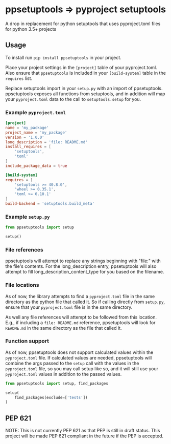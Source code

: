 # ppsetuptools => pyproject setuptools

A drop in replacement for python setuptools that uses pyproject.toml files
for python 3.5+ projects

## Usage

To install run `pip install ppsetuptools` in your project.

Place your project settings in the `[project]` table of your pyproject.toml.
Also ensure that `ppsetuptools` is included in your `[build-system]` table
in the `requires` list.

Replace setuptools import in your `setup.py` with an import of ppsetuptools.
ppsetuptools exposes all functions from setuptools, and in addition will map
your `pyproject.toml` data to the call to `setuptools.setup` for you.

### Example `pyproject.toml`

```toml
[project]
name = 'my_package'
project_name = 'my_package'
version = '1.0.0'
long_description = 'file: README.md'
install_requires = [
    'setuptools',
    'toml'
]
include_package_data = true

[build-system]
requires = [
    'setuptools >= 40.8.0',
    'wheel >= 0.35.1',
    'toml >= 0.10.1'
]
build-backend = 'setuptools.build_meta'
```

### Example `setup.py`

```python
from ppsetuptools import setup

setup()
```

### File references

ppsetuptools will attempt to replace any strings beginning with "file:" with the
file's contents. For the long_description entry, ppsetuptools will also attempt
to fill long_description_content_type for you based on the filename.

### File locations

As of now, the library attempts to find a `pyproject.toml` file in the same
directory as the python file that called it. So if calling directly from
`setup.py`, ensure that your `pyproject.toml` file is in the same directory.

As well any file references will attempt to be followed from this location.
E.g., if including a `file: README.md` reference, ppsetuptools will look for
`README.md` in the same directory as the file that called it.

### Function support

As of now, ppsetuptools does not support calculated values within the
`pyproject.toml` file. If calculated values are needed, ppsetuptools
will combine the args passed to the `setup` call with the values in the
`pyproject.toml` file, so you may call setup like so, and it will still use your
`pyproject.toml` values in addition to the passed values.

```python
from ppsetuptools import setup, find_packages

setup(
    find_packages(exclude=['tests'])
)
```

## PEP 621

NOTE: This is not currently PEP 621 as that PEP is still in draft status. This
project will be made PEP 621 compliant in the future if the PEP is accepted.
